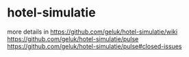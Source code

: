 # hotel-simulatie
more details in
https://github.com/geluk/hotel-simulatie/wiki
https://github.com/geluk/hotel-simulatie/pulse
https://github.com/geluk/hotel-simulatie/pulse#closed-issues
